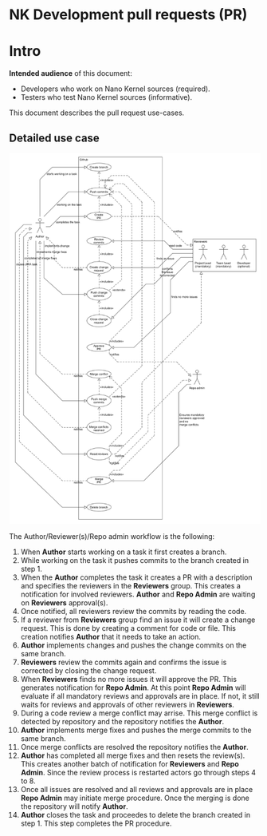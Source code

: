 # NK Development pull requests (PR)

# Intro

__Intended audience__ of this document: 

* Developers who work on Nano Kernel sources (required).
* Testers who test Nano Kernel sources (informative).

This document describes the pull request use-cases.

## Detailed use case

![Pull request use-case](images/pull_request_use_case.png)

The Author/Reviewer(s)/Repo admin workflow is the following:

1. When __Author__ starts working on a task it first creates a branch.
2. While working on the task it pushes commits to the branch created in step 1.
3. When the __Author__ completes the task it creates a PR with a description and specifies the 
   reviewers in the __Reviewers__ group. This creates a notification for involved reviewers. 
   __Author__ and __Repo Admin__ are waiting on __Reviewers__ approval(s).
4. Once notified, all reviewers review the commits by reading the code.
5. If a reviewer from __Reviewers__ group find an issue it will create a change request. This is 
   done by creating a comment for code or file. This creation notifies __Author__ that it needs to 
   take an action.
6. __Author__ implements changes and pushes the change commits on the same branch.
7. __Reviewers__ review the commits again and confirms the issue is corrected by closing the change 
   request.
8. When __Reviewers__ finds no more issues it will approve the PR. This generates notification for 
   __Repo Admin__. At this point __Repo Admin__ will evaluate if all mandatory reviews and approvals 
   are in place. If not, it still waits for reviews and approvals of other reviewers in 
   __Reviewers__.
9. During a code review a merge conflict may arrise. This merge conflict is detected by repository 
   and the repository notifies the __Author__.
10. __Author__ implements merge fixes and pushes the merge commits to the same branch.
11. Once merge conflicts are resolved the repository notifies the __Author__.
12. __Author__ has completed all merge fixes and then resets the review(s). This creates another 
    batch of notification for __Reviewers__ and __Repo Admin__. Since the review process is 
    restarted actors go through steps 4 to 8.
13. Once all issues are resolved and all reviews and approvals are in place __Repo Admin__ may 
    initiate merge procedure. Once the merging is done the repository will notify __Author__.
14. __Author__ closes the task and proceedes to delete the branch created in step 1. This step 
    completes the PR procedure.
